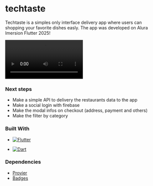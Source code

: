 # techtaste

Techtaste is a simples only interface delivery app where users can shopping your favorite dishes easly. The app was developed on Alura Imersion Flutter 2025! 

<video controls width="250">
  <source src="/assets/records/record.mp4" type="video/mp4" />
</video>

### Next steps
- Make a simple API to delivery the restaurants data to the app
- Make a social login with firebase
- Make the modal infos on checkout (address, payment and others)
- Make the filter by category

### Built With

- [![Flutter][Flutter]][Flutter-url]

- [![Dart][Dart]][Dart-url]


### Dependencies

- [Provier][provider-url]
- [Badges][badges-url]

<br />

<!-- MARKDOWN LINKS & IMAGES -->

[Flutter]: https://img.shields.io/badge/Flutter-%2302569B.svg?style=for-the-badge&logo=Flutter&logoColor=white
[Flutter-url]: https://flutter.dev/
[Dart]: https://img.shields.io/badge/dart-%230175C2.svg?style=for-the-badge&logo=dart&logoColor=white
[Dart-url]: https://dart.dev/
[provider-url]: https://pub.dev/packages/provider
[badges-url]: https://pub.dev/packages/badges

